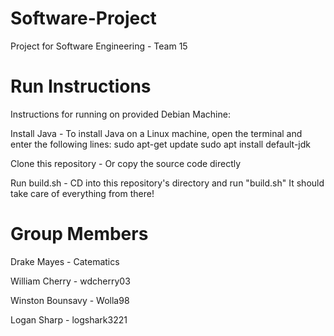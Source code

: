 # Software-Project
Project for Software Engineering - Team 15

# Run Instructions

Instructions for running on provided Debian Machine:

Install Java
    - To install Java on a Linux machine, open the terminal and enter the following lines:
        sudo apt-get update
        sudo apt install default-jdk

Clone this repository
    - Or copy the source code directly

Run build.sh
    - CD into this repository's directory and run "build.sh" It should take care of everything from there!


# Group Members
Drake Mayes - Catematics

William Cherry - wdcherry03

Winston Bounsavy - Wolla98

Logan Sharp - logshark3221